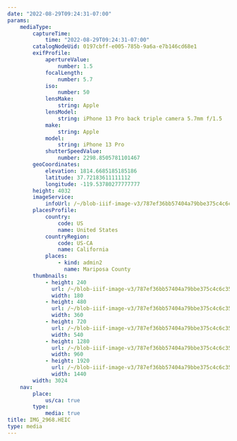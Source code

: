 ```yaml
---
date: "2022-08-29T09:24:31-07:00"
params:
    mediaType:
        captureTime:
            time: "2022-08-29T09:24:31-07:00"
        catalogNodeUid: 0197cbff-e005-785b-9a6a-e7b146cd68e1
        exifProfile:
            apertureValue:
                number: 1.5
            focalLength:
                number: 5.7
            iso:
                number: 50
            lensMake:
                string: Apple
            lensModel:
                string: iPhone 13 Pro back triple camera 5.7mm f/1.5
            make:
                string: Apple
            model:
                string: iPhone 13 Pro
            shutterSpeedValue:
                number: 2298.8505781101467
        geoCoordinates:
            elevation: 1814.6685185185186
            latitude: 37.72183611111112
            longitude: -119.53780277777777
        height: 4032
        imageService:
            infoUrl: /~/blob-iiif-image-v3/787ef36bb57404a79bbe375c4c6c350059cd991dbf4e07fd3af6b864ae14714a/info.json
        placesProfile:
            country:
                code: US
                name: United States
            countryRegion:
                code: US-CA
                name: California
            places:
                - kind: admin2
                  name: Mariposa County
        thumbnails:
            - height: 240
              url: /~/blob-iiif-image-v3/787ef36bb57404a79bbe375c4c6c350059cd991dbf4e07fd3af6b864ae14714a/full/180%2C240/0/default.jpg
              width: 180
            - height: 480
              url: /~/blob-iiif-image-v3/787ef36bb57404a79bbe375c4c6c350059cd991dbf4e07fd3af6b864ae14714a/full/360%2C480/0/default.jpg
              width: 360
            - height: 720
              url: /~/blob-iiif-image-v3/787ef36bb57404a79bbe375c4c6c350059cd991dbf4e07fd3af6b864ae14714a/full/540%2C720/0/default.jpg
              width: 540
            - height: 1280
              url: /~/blob-iiif-image-v3/787ef36bb57404a79bbe375c4c6c350059cd991dbf4e07fd3af6b864ae14714a/full/960%2C1280/0/default.jpg
              width: 960
            - height: 1920
              url: /~/blob-iiif-image-v3/787ef36bb57404a79bbe375c4c6c350059cd991dbf4e07fd3af6b864ae14714a/full/1440%2C1920/0/default.jpg
              width: 1440
        width: 3024
    nav:
        place:
            us/ca: true
        type:
            media: true
title: IMG_2968.HEIC
type: media
---
```


